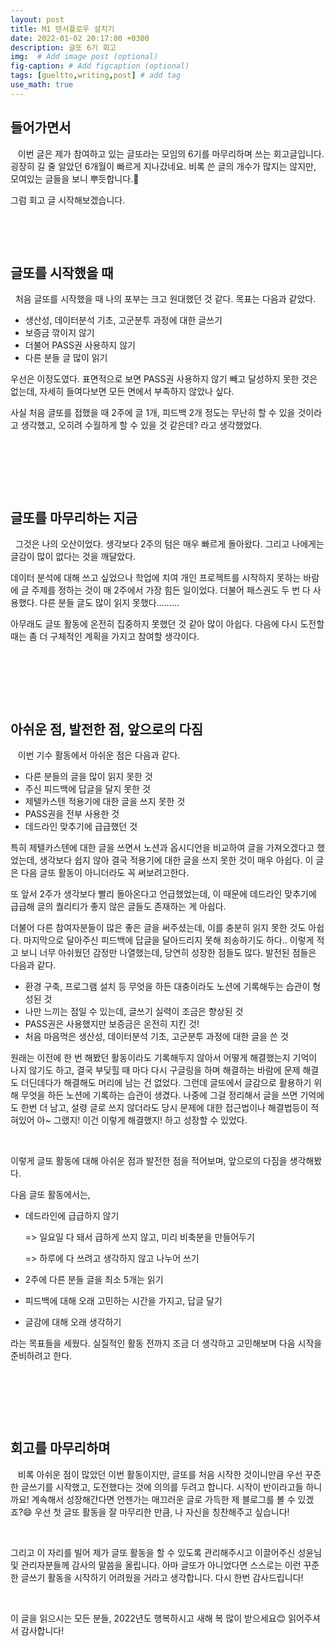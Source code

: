 ```yaml
---
layout: post
title: M1 텐서플로우 설치기
date: 2022-01-02 20:17:00 +0300
description: 글또 6기 회고
img:  # Add image post (optional)
fig-caption: # Add figcaption (optional)
tags: [gueltto,writing,post] # add tag
use_math: true
---
```


## **들어가면서** 

&#160;&#160; 이번 글은 제가 참여하고 있는 글또라는 모임의 6기를 마무리하며 쓰는 회고글입니다. 굉장히 길 줄 알았던 6개월이 빠르게 지나갔네요. 비록 쓴 글의 개수가 많지는 않지만, 모여있는 글들을 보니 뿌듯합니다.🙂

그럼 회고 글 시작해보겠습니다.

​       

​              

## 글또를 시작했을 때

&#160;&#160;처음 글또를 시작했을 때 나의 포부는 크고 원대했던 것 같다. 목표는 다음과 같았다.

* 생산성, 데이터분석 기초, 고군분투 과정에 대한 글쓰기
* 보증금 깎이지 않기
* 더불어 PASS권 사용하지 않기
* 다른 분들 글 많이 읽기

우선은 이정도였다. 표면적으로 보면 PASS권 사용하지 않기 빼고 달성하지 못한 것은 없는데, 자세히 들여다보면 모든 면에서 부족하지 않았나 싶다.

사실 처음 글또를 접했을 때 2주에 글 1개, 피드백 2개 정도는 무난히 할 수 있을 것이라고 생각했고, 오히려 수월하게 할 수 있을 것 같은데?  라고 생각했었다.

​                

​                

​                

## 글또를 마무리하는 지금

&#160;&#160;그것은 나의 오산이었다. 생각보다 2주의 텀은 매우 빠르게 돌아왔다. 그리고 나에게는 글감이 많이 없다는 것을 깨달았다.

데이터 분석에 대해 쓰고 싶었으나 학업에 치여 개인 프로젝트를 시작하지 못하는 바람에 글 주제를 정하는 것이 매 2주에서 가장 힘든 일이었다. 더불어 패스권도 두 번 다 사용했다. 다른 분들 글도 많이 읽지 못했다......... 

아무래도 글또 활동에 온전히 집중하지 못했던 것 같아 많이 아쉽다. 다음에 다시 도전할 때는 좀 더 구체적인 계획을 가지고 참여할 생각이다. 

​                

​                

​                

## 아쉬운 점, 발전한 점, 앞으로의 다짐

&#160;&#160;&#160;이번 기수 활동에서 아쉬운 점은 다음과 같다.

* 다른 분들의 글을 많이 읽지 못한 것
* 주신 피드백에 답글을 달지 못한 것
* 제텔카스텐 적용기에 대한 글을 쓰지 못한 것
* PASS권을 전부 사용한 것     
* 데드라인 맞추기에 급급했던 것           

특히 제텔카스텐에 대한 글을 쓰면서 노션과 옵시디언을 비교하여 글을 가져오겠다고 했었는데, 생각보다 쉽지 않아 결국 적용기에 대한 글을 쓰지 못한 것이 매우 아쉽다. 이 글은 다음 글또 활동이 아니더라도 꼭 써보려고한다.

또 앞서 2주가 생각보다 빨리 돌아온다고 언급했었는데, 이 때문에 데드라인 맞추기에 급급해 글의 퀄리티가 좋지 않은 글들도 존재하는 게 아쉽다.

더불어 다른 참여자분들이 많은 좋은 글을 써주셨는데, 이를 충분히 읽지 못한 것도 아쉽다. 마지막으로 달아주신 피드백에 답글을 달아드리지 못해 죄송하기도 하다.. 이렇게 적고 보니 너무 아쉬웠던 감정만 나열했는데, 당연히 성장한 점들도 많다. 발전된 점들은 다음과 같다.                                    

* 환경 구축, 프로그램 설치 등 무엇을 하든 대충이라도 노션에 기록해두는 습관이 형성된 것
* 나만 느끼는 점일 수 있는데, 글쓰기 실력이 조금은 향상된 것
* PASS권은 사용했지만 보증금은 온전히 지킨 것!
* 처음 마음먹은 생산성, 데이터분석 기초, 고군분투 과정에 대한 글을 쓴 것

원래는 이전에 한 번 해봤던 활동이라도 기록해두지 않아서 어떻게 해결했는지 기억이 나지 않기도 하고, 결국 부딪힐 때 마다 다시 구글링을 하며 해결하는 바람에 문제 해결도 더딘데다가 해결해도 머리에 남는 건 없었다. 그런데 글또에서 글감으로 활용하기 위해 무엇을 하든 노션에 기록하는 습관이 생겼다. 나중에 그걸 정리해서 글을 쓰면 기억에도 한번 더 남고, 설령 글로 쓰지 않더라도 당시 문제에 대한 접근법이나 해결법등이 적혀있어 아~ 그랬지! 이건 이렇게 해결했지! 하고 성장할 수 있었다.

​                

이렇게 글또 활동에 대해 아쉬운 점과 발전한 점을 적어보며, 앞으로의 다짐을 생각해봤다.

다음 글또 활동에서는,

* 데드라인에 급급하지 않기

  => 일요일 다 돼서 급하게 쓰지 않고, 미리 비축분을 만들어두기

  => 하루에 다 쓰려고 생각하지 않고 나누어 쓰기

* 2주에 다른 분들 글을 최소 5개는 읽기
* 피드백에 대해 오래 고민하는 시간을 가지고, 답글 달기
* 글감에 대해 오래 생각하기

라는 목표들을 세웠다. 실질적인 활동 전까지 조금 더 생각하고 고민해보며 다음 시작을 준비하려고 한다.

​                

​                

​                

## 회고를 마무리하며

&#160;&#160;&#160;비록 아쉬운 점이 많았던 이번 활동이지만, 글또를 처음 시작한 것이니만큼 우선 꾸준한 글쓰기를 시작했고, 도전했다는 것에 의의를 두려고 합니다. 시작이 반이라고들 하니까요! 계속해서 성장해간다면 언젠가는 매끄러운 글로 가득한 제 블로그를 볼 수 있겠죠?😄 우선 첫 글또 활동을 잘 마무리한 만큼, 나 자신을 칭찬해주고 싶습니다! 

​                

그리고 이 자리를 빌어 제가 글또 활동을 할 수 있도록 관리해주시고 이끌어주신 성윤님 및 관리자분들께 감사의 말씀을 올립니다. 아마 글또가 아니었다면 스스로는 이런 꾸준한 글쓰기 활동을 시작하기 어려웠을 거라고 생각합니다. 다시 한번 감사드립니다!

​                

이 글을 읽으시는 모든 분들, 2022년도 행복하시고 새해 복 많이 받으세요:blush: 읽어주셔서 감사합니다!
